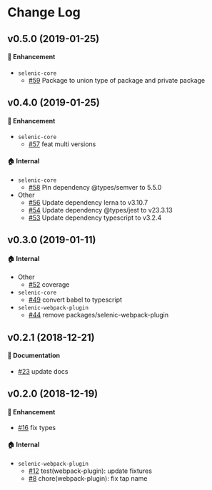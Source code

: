 # Change Log

## v0.5.0 (2019-01-25)

#### :rocket: Enhancement
* `selenic-core`
  * [#59](https://github.com/mkwtys/selenic/pull/59) Package to union type of package and private package

## v0.4.0 (2019-01-25)

#### :rocket: Enhancement
* `selenic-core`
  * [#57](https://github.com/mkwtys/selenic/pull/57) feat multi versions

#### :house: Internal
* `selenic-core`
  * [#58](https://github.com/mkwtys/selenic/pull/58) Pin dependency @types/semver to 5.5.0
* Other
  * [#56](https://github.com/mkwtys/selenic/pull/56) Update dependency lerna to v3.10.7
  * [#54](https://github.com/mkwtys/selenic/pull/54) Update dependency @types/jest to v23.3.13
  * [#53](https://github.com/mkwtys/selenic/pull/53) Update dependency typescript to v3.2.4

## v0.3.0 (2019-01-11)

#### :house: Internal

- Other
  - [#52](https://github.com/mkwtys/selenic/pull/52) coverage
- `selenic-core`
  - [#49](https://github.com/mkwtys/selenic/pull/49) convert babel to typescript
- `selenic-webpack-plugin`
  - [#44](https://github.com/mkwtys/selenic/pull/44) remove packages/selenic-webpack-plugin

## v0.2.1 (2018-12-21)

#### :memo: Documentation

- [#23](https://github.com/mkwtys/selenic/pull/23) update docs

## v0.2.0 (2018-12-19)

#### :rocket: Enhancement

- [#16](https://github.com/mkwtys/selenic/pull/16) fix types

#### :house: Internal

- `selenic-webpack-plugin`
  - [#12](https://github.com/mkwtys/selenic/pull/12) test(webpack-plugin): update fixtures
  - [#8](https://github.com/mkwtys/selenic/pull/8) chore(webpack-plugin): fix tap name
